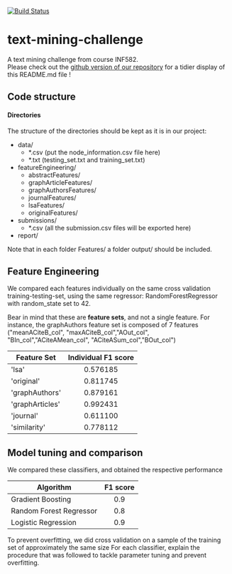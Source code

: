 [![Build Status](https://travis-ci.org/Edouard360/text-mining-challenge.svg?branch=master)](https://travis-ci.org/Edouard360/text-mining-challenge)

# text-mining-challenge
A text mining challenge from course INF582.  
Please check out the [github version of our repository][link] for a tidier display of this README.md file !

[link]: <https://github.com/Edouard360/text-mining-challenge>

## Code structure 

#### Directories
The structure of the directories should be kept as it is in our project:

 - data/
 	- *.csv (put the node_information.csv file here)
 	- *.txt (testing_set.txt and training_set.txt)
 - featureEngineering/
 	- abstractFeatures/
 	- graphArticleFeatures/
 	- graphAuthorsFeatures/
 	- journalFeatures/
 	- lsaFeatures/
 	- originalFeatures/
 - submissions/
    - *.csv (all the submission.csv files will be exported here)
 - report/
 
Note that in each folder Features/ a folder output/ should be included.

## Feature Engineering

We compared each features individually on the same cross validation training-testing-set, 
using the same regressor: RandomForestRegressor with random_state set to 42. 

Bear in mind that these are **feature sets**, and not a single feature. For instance, the graphAuthors feature set is composed of
7 features ("meanACiteB_col", "maxACiteB_col","AOut_col", "BIn_col","ACiteAMean_col", "ACiteASum_col","BOut_col")


|Feature Set|Individual F1 score|
|---|:---:|
|'lsa' |0.576185|
|'original' |0.811745|
|'graphAuthors' |0.879161|
|'graphArticles' |0.992431|
|'journal' |0.611100|
|'similarity' |0.778112|

## Model tuning and comparison 
 
We compared these classifiers, and obtained the respective performance

|Algorithm|F1 score|
|---|:---:|
|Gradient Boosting|0.9|
|Random Forest Regressor|0.8|
|Logistic Regression|0.9|

To prevent overfitting, we did cross validation on a sample of the training set of approximately the same size
For each classifier, explain the procedure that was followed to tackle parameter tuning and prevent overfitting.
